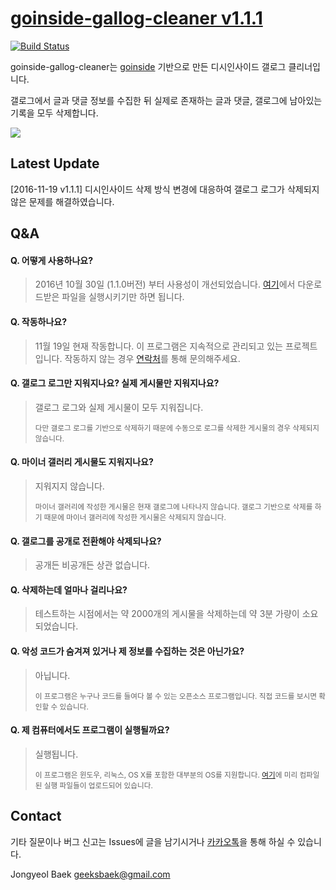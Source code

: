 # [goinside-gallog-cleaner v1.1.1](https://github.com/geeksbaek/goinside-gallog-cleaner/releases/latest)
[![Build Status](https://travis-ci.org/geeksbaek/goinside-gallog-cleaner.svg?branch=master)](https://travis-ci.org/geeksbaek/goinside-gallog-cleaner)

goinside-gallog-cleaner는 [goinside](https://github.com/geeksbaek/goinside) 기반으로 만든 디시인사이드 갤로그 클리너입니다. 

갤로그에서 글과 댓글 정보를 수집한 뒤 실제로 존재하는 글과 댓글, 갤로그에 남아있는 기록을 모두 삭제합니다.

![](https://github.com/geeksbaek/goinside-gallog-cleaner/blob/master/guide.gif?raw=true)

## Latest Update
[2016-11-19 v1.1.1] 디시인사이드 삭제 방식 변경에 대응하여 갤로그 로그가 삭제되지 않은 문제를 해결하였습니다.

## Q&A
#### Q. 어떻게 사용하나요?
> 2016년 10월 30일 (1.1.0버전) 부터 사용성이 개선되었습니다. [여기](https://github.com/geeksbaek/goinside-gallog-cleaner/releases/latest)에서 다운로드받은 파일을 실행시키기만 하면 됩니다.

#### Q. 작동하나요?
> 11월 19일 현재 작동합니다. 이 프로그램은 지속적으로 관리되고 있는 프로젝트입니다. 작동하지 않는 경우 [연락처](#contact)를 통해 문의해주세요.

#### Q. 갤로그 로그만 지워지나요? 실제 게시물만 지워지나요?
> 갤로그 로그와 실제 게시물이 모두 지워집니다.
>
> <sub>다만 갤로그 로그를 기반으로 삭제하기 때문에 수동으로 로그를 삭제한 게시물의 경우 삭제되지 않습니다.</sub>

#### Q. 마이너 갤러리 게시물도 지워지나요?
> 지워지지 않습니다. 
>
> <sub>마이너 갤러리에 작성한 게시물은 현재 갤로그에 나타나지 않습니다. 갤로그 기반으로 삭제를 하기 때문에 마이너 갤러리에 작성한 게시물은 삭제되지 않습니다.</sub>

#### Q. 갤로그를 공개로 전환해야 삭제되나요?
> 공개든 비공개든 상관 없습니다.

#### Q. 삭제하는데 얼마나 걸리나요?
> 테스트하는 시점에서는 약 2000개의 게시물을 삭제하는데 약 3분 가량이 소요되었습니다.

#### Q. 악성 코드가 숨겨져 있거나 제 정보를 수집하는 것은 아닌가요?
> 아닙니다. 
>
> <sub>이 프로그램은 누구나 코드를 들여다 볼 수 있는 오픈소스 프로그램입니다. 직접 코드를 보시면 확인할 수 있습니다.</sub> 

#### Q. 제 컴퓨터에서도 프로그램이 실행될까요?
> 실행됩니다.
>
> <sub>이 프로그램은 윈도우, 리눅스, OS X를 포함한 대부분의 OS를 지원합니다. [여기](https://github.com/geeksbaek/goinside-gallog-cleaner/releases/latest)에 미리 컴파일된 실행 파일들이 업로드되어 있습니다.</sub>

## Contact
기타 질문이나 버그 신고는 Issues에 글을 남기시거나 [카카오톡](https://open.kakao.com/o/s3tYb7m)을 통해 하실 수 있습니다.

Jongyeol Baek <geeksbaek@gmail.com>
